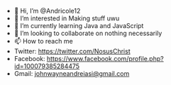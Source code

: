 - 👋 Hi, I’m @Andricole12
- 👀 I’m interested in Making stuff uwu
- 🌱 I’m currently learning Java and JavaScript
- 💞️ I’m looking to collaborate on nothing necessarily
- 📫 How to reach me 
- Twitter: https://twitter.com/NosusChrist
- Facebook: https://www.facebook.com/profile.php?id=100079385284475
- Gmail: johnwayneandreiasi@gmail.com                       

<!---
Andricole12/Andricole12 is a ✨ special ✨ repository because its `README.md` (this file) appears on your GitHub profile.
You can click the Preview link to take a look at your changes.
--->
